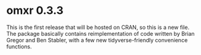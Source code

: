 # omxr 0.3.3

This is the first release that will be hosted on CRAN, so this is a new file. The 
package basically contains reimplementation of code written by Brian Gregor and
Ben Stabler, with a few new tidyverse-friendly convenience functions.
